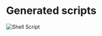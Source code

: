 # Generated scripts
![Shell Script](https://img.shields.io/badge/shell_script-%23121011.svg?style=for-the-badge&logo=gnu-bash&logoColor=white)

